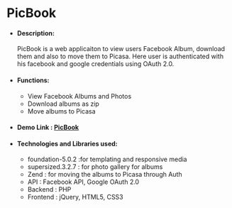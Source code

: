 PicBook
=======


<ul>

<li><h4>Description: &nbsp;</h4> PicBook is a web applicaiton to view users Facebook Album, download them and also to move them to Picasa. Here user is authenticated with his facebook and google credentials using OAuth 2.0.</li>
<li><h4>Functions: &nbsp;</h4>
<ul>

<li>View Facebook Albums and Photos</li>
<li>Download albums as zip</li>
<li>Move albums to Picasa</li>

</ul>
<li><h4>Demo Link :&nbsp;<a href='http://gentle-plains-8904.herokuapp.com/'>PicBook</a></h4></li>
<li><h4>Technologies and Libraries used:</h4>
<ul>
<li>foundation-5.0.2 :for templating and responsive media </li>
<li>supersized.3.2.7 : for photo gallery for albums</li>
<li>Zend : for moving the albums to Picasa through Auth</li>
<li>API : Facebook API, Google OAuth 2.0
<li>Backend : PHP</li>
<li>Frontend : jQuery, HTML5, CSS3</li>
</ul>
</li>
</ul>

